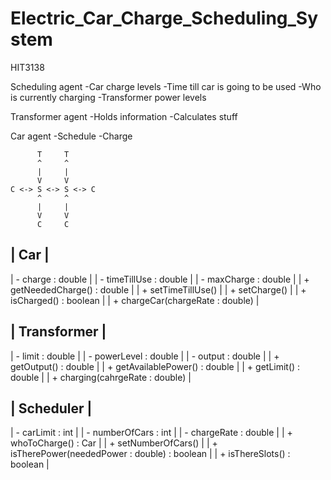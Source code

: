 Electric_Car_Charge_Scheduling_System
=====================================

HIT3138

Scheduling agent
  -Car charge levels
  -Time till car is going to be used
  -Who is currently charging
  -Transformer power levels
  
Transformer agent
  -Holds information
  -Calculates stuff
  
Car agent
  -Schedule
  -Charge
```
      T     T
      ^     ^
      |     |
      V     V
C <-> S <-> S <-> C
      ^     ^
      |     |
      V     V
      C     C
```  
|               Car                 |
-------------------------------------
| - charge : double                 |
| - timeTillUse : double            |
| - maxCharge : double              |
| + getNeededCharge() : double      |
| + setTimeTillUse()                |
| + setCharge()                     |
| + isCharged() : boolean           |
| + chargeCar(chargeRate : double)  |

|           Transformer           |
-----------------------------------
| - limit : double                |
| - powerLevel : double           |
| - output : double               |
| + getOutput() : double          |
| + getAvailablePower() : double  |
| + getLimit() : double           |
| + charging(cahrgeRate : double) |

|                    Scheduler                    |
---------------------------------------------------
| - carLimit : int                                |
| - numberOfCars : int                            |
| - chargeRate : double                           |
| + whoToCharge() : Car                           |
| + setNumberOfCars()                             |
| + isTherePower(neededPower : double) : boolean  |
| + isThereSlots() : boolean                      |




